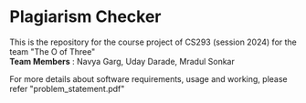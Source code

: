 # Plagiarism Checker

This is the repository for the course project of CS293 (session 2024) for the team "The O of Three"<br>
**Team Members** : Navya Garg, Uday Darade, Mradul Sonkar<br>

For more details about software requirements, usage and working, please refer "problem_statement.pdf"